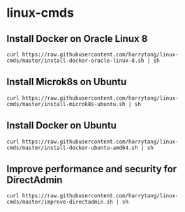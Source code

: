 # linux-cmds

Install Docker on Oracle Linux 8
--------------------------------
~~~
curl https://raw.githubusercontent.com/harrytang/linux-cmds/master/install-docker-oracle-linux-8.sh | sh
~~~

Install Microk8s on Ubuntu
--------------------------
~~~
curl https://raw.githubusercontent.com/harrytang/linux-cmds/master/install-microk8s-ubuntu.sh | sh
~~~

Install Docker on Ubuntu
------------------------
~~~
curl https://raw.githubusercontent.com/harrytang/linux-cmds/master/install-docker-ubuntu-amd64.sh | sh
~~~
Improve performance and security for DirectAdmin
------------------------------------------------
~~~
curl https://raw.githubusercontent.com/harrytang/linux-cmds/master/improve-directadmin.sh | sh
~~~
